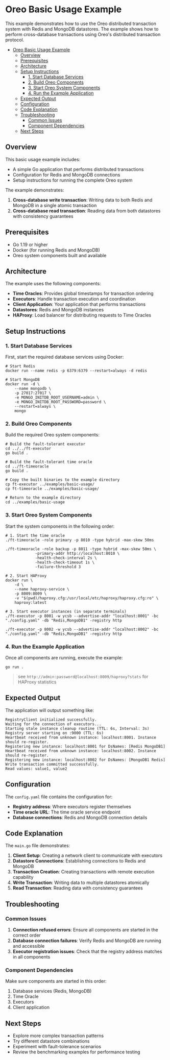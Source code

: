 
# Oreo Basic Usage Example

This example demonstrates how to use the Oreo distributed transaction system with Redis and MongoDB datastores. The example shows how to perform cross-database transactions using Oreo's distributed transaction protocol.

- [Oreo Basic Usage Example](#oreo-basic-usage-example)
  - [Overview](#overview)
  - [Prerequisites](#prerequisites)
  - [Architecture](#architecture)
  - [Setup Instructions](#setup-instructions)
    - [1. Start Database Services](#1-start-database-services)
    - [2. Build Oreo Components](#2-build-oreo-components)
    - [3. Start Oreo System Components](#3-start-oreo-system-components)
    - [4. Run the Example Application](#4-run-the-example-application)
  - [Expected Output](#expected-output)
  - [Configuration](#configuration)
  - [Code Explanation](#code-explanation)
  - [Troubleshooting](#troubleshooting)
    - [Common Issues](#common-issues)
    - [Component Dependencies](#component-dependencies)
  - [Next Steps](#next-steps)

## Overview

This basic usage example includes:

- A simple Go application that performs distributed transactions
- Configuration for Redis and MongoDB connections
- Setup instructions for running the complete Oreo system

The example demonstrates:

1. **Cross-database write transaction**: Writing data to both Redis and MongoDB in a single atomic transaction
2. **Cross-database read transaction**: Reading data from both datastores with consistency guarantees

## Prerequisites

- Go 1.19 or higher
- Docker (for running Redis and MongoDB)
- Oreo system components built and available

## Architecture

The example uses the following components:

- **Time Oracles**: Provides global timestamps for transaction ordering
- **Executors**: Handle transaction execution and coordination
- **Client Application**: Your application that performs transactions
- **Datastores**: Redis and MongoDB instances
- **HAProxy**: Load balancer for distributing requests to Time Oracles

## Setup Instructions

### 1. Start Database Services

First, start the required database services using Docker:

```shell
# Start Redis
docker run --name redis -p 6379:6379 --restart=always -d redis

# Start MongoDB
docker run -d \
    --name mongodb \
    -p 27017:27017 \
    -e MONGO_INITDB_ROOT_USERNAME=admin \
    -e MONGO_INITDB_ROOT_PASSWORD=password \
    --restart=always \
    mongo
```

### 2. Build Oreo Components

Build the required Oreo system components:

```shell
# Build the fault-tolerant executor
cd ../../ft-executor
go build .

# Build the fault-tolerant time oracle
cd ../ft-timeoracle
go build .

# Copy the built binaries to the example directory
cp ft-executor ../examples/basic-usage/
cp ft-timeoracle ../examples/basic-usage/

# Return to the example directory
cd ../examples/basic-usage
```

### 3. Start Oreo System Components

Start the system components in the following order:

```shell
# 1. Start the time oracle
./ft-timeoracle -role primary -p 8010 -type hybrid -max-skew 50ms

./ft-timeoracle -role backup -p 8011 -type hybrid -max-skew 50ms \
             -primary-addr http://localhost:8010 \
             -health-check-interval 2s \
             -health-check-timeout 1s \
             -failure-threshold 3

# 2. Start HAProxy
docker run \
    -d \
    --name haproxy-service \
    -p 8009:8009 \
    -v "$(pwd)/haproxy.cfg:/usr/local/etc/haproxy/haproxy.cfg:ro" \
    haproxy:latest

# 3. Start executor instances (in separate terminals)
./ft-executor -p 8001 -w ycsb --advertise-addr "localhost:8001" -bc "./config.yaml" -db "Redis,MongoDB1" -registry http

./ft-executor -p 8002 -w ycsb --advertise-addr "localhost:8002" -bc "./config.yaml" -db "Redis,MongoDB1" -registry http
```

### 4. Run the Example Application

Once all components are running, execute the example:

```shell
go run .
```

> see `http://admin:password@localhost:8009/haproxy?stats` for HAProxy statistics

## Expected Output

The application will output something like:

```text
RegistryClient initialized successfully.
Waiting for the connection of executors...
Starting stale instance cleanup routine (TTL: 6s, Interval: 3s)
Registry server starting on :9000 (TTL: 6s)
Heartbeat received from unknown instance: localhost:8001. Instance should re-register.
Registering new instance: localhost:8001 for DsNames: [Redis MongoDB1]
Heartbeat received from unknown instance: localhost:8002. Instance should re-register.
Registering new instance: localhost:8002 for DsNames: [MongoDB1 Redis]
Write transaction committed successfully.
Read values: value1, value2

```

## Configuration

The `config.yaml` file contains the configuration for:

- **Registry address**: Where executors register themselves
- **Time oracle URL**: The time oracle service endpoint
- **Database connections**: Redis and MongoDB connection details

## Code Explanation

The `main.go` file demonstrates:

1. **Client Setup**: Creating a network client to communicate with executors
2. **Datastore Connections**: Establishing connections to Redis and MongoDB
3. **Transaction Creation**: Creating transactions with remote execution capability
4. **Write Transaction**: Writing data to multiple datastores atomically
5. **Read Transaction**: Reading data with consistency guarantees

## Troubleshooting

### Common Issues

1. **Connection refused errors**: Ensure all components are started in the correct order
2. **Database connection failures**: Verify Redis and MongoDB are running and accessible
3. **Executor registration issues**: Check that the registry address matches in all components

### Component Dependencies

Make sure components are started in this order:

1. Database services (Redis, MongoDB)
2. Time Oracle
3. Executors
4. Client application

## Next Steps

- Explore more complex transaction patterns
- Try different datastore combinations
- Experiment with fault-tolerance scenarios
- Review the benchmarking examples for performance testing
